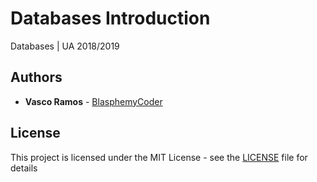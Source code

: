 # Databases Introduction
Databases | UA 2018/2019 

## Authors
* **Vasco Ramos** - [BlasphemyCoder](https://github.com/BlasphemyCoder)

## License
This project is licensed under the MIT License - see the [LICENSE](LICENSE) file for details
